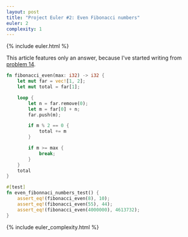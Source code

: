 ```yaml
---
layout: post
title: "Project Euler #2: Even Fibonacci numbers"
euler: 2
complexity: 1
---
```


{% include euler.html %}

This article features only an answer, because I've started writing from [problem 14](/2021/10/25/project-euler-14-longest-collatz-sequence.html).

```rust
fn fibonacci_even(max: i32) -> i32 {
    let mut far = vec![1, 2];
    let mut total = far[1];

    loop {
        let n = far.remove(0);
        let m = far[0] + n;
        far.push(m);

        if m % 2 == 0 {
            total += m
        }

        if m >= max {
            break;
        }
    }
    total
}

#[test]
fn even_fibonnaci_numbers_test() {
    assert_eq!(fibonacci_even(8), 10);
    assert_eq!(fibonacci_even(55), 44);
    assert_eq!(fibonacci_even(4000000), 4613732);
}
```

{% include euler_complexity.html %}
